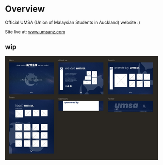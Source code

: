 # Overview

Official UMSA (Union of Malaysian Students in Auckland) website :)

Site live at: www.umsanz.com

## wip

![umsa wip](umsa-wip.jpg)
